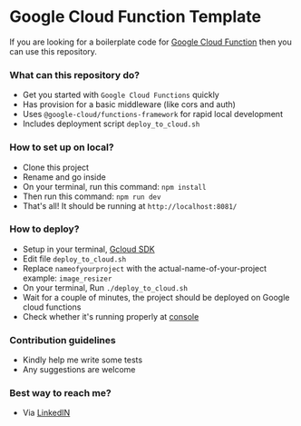 # Google Cloud Function Template #

If you are looking for a boilerplate code for [Google Cloud Function](https://cloud.google.com/functions/) then you can use this repository.

### What can this repository do? ###

* Get you started with `Google Cloud Functions` quickly
* Has provision for a basic middleware (like cors and auth)
* Uses `@google-cloud/functions-framework` for rapid local development
* Includes deployment script `deploy_to_cloud.sh`

### How to set up on local? ###

* Clone this project
* Rename and go inside
* On your terminal, run this command: `npm install`
* Then run this command: `npm run dev`
* That's all! It should be running at `http://localhost:8081/`

### How to deploy? ###

* Setup in your terminal, [Gcloud SDK](https://cloud.google.com/sdk/docs/quickstart)
* Edit file `deploy_to_cloud.sh`
* Replace `nameofyourproject` with the actual-name-of-your-project example: `image_resizer`
* On your terminal, Run `./deploy_to_cloud.sh`
* Wait for a couple of minutes, the project should be deployed on Google cloud functions
* Check whether it's running properly at [console](https://cloud.google.com/functions/)

### Contribution guidelines ###

* Kindly help me write some tests
* Any suggestions are welcome

### Best way to reach me? ###

* Via [LinkedIN](https://www.linkedin.com/in/yashbeera/)